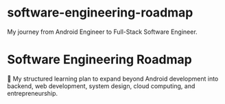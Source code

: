 # software-engineering-roadmap
My journey from Android Engineer to Full-Stack Software Engineer.

# Software Engineering Roadmap
🚀 My structured learning plan to expand beyond Android development into backend, web development, system design, cloud computing, and entrepreneurship.

